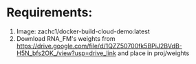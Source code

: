 # Requirements:
1. Image: zachc1/docker-build-cloud-demo:latest
2. Download RNA_FM's weights from https://drive.google.com/file/d/1QZZ50700fk5BPiJ2BVdB-H5N_bfs2OK_/view?usp=drive_link and place in proj/weights
